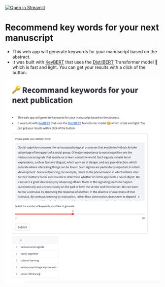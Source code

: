 [![Open in Streamlit](https://static.streamlit.io/badges/streamlit_badge_black_white.svg)](https://jinyi-kuang-key-words-generator-app-streamlit-app-svissd.streamlitapp.com/)


# Recommend key words for your next manuscript

- This web app will generate keywords for your manuscript based on the abstract. 
- It was built with [KeyBERT](https://github.com/MaartenGr/KeyBERT) that uses the [DistilBERT](https://huggingface.co/docs/transformers/model_doc/distilbert) Transformer model 🤗 which is fast and light. You can get your results with a click of the button.

![](instruction.png)
